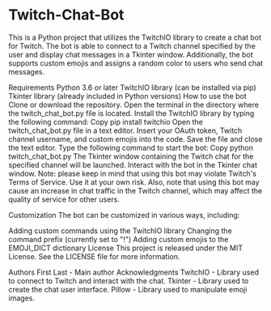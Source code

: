 # Twitch-Chat-Bot

This is a Python project that utilizes the TwitchIO library to create a chat bot for Twitch. The bot is able to connect to a Twitch channel specified by the user and display chat messages in a Tkinter window. Additionally, the bot supports custom emojis and assigns a random color to users who send chat messages.

Requirements
Python 3.6 or later
TwitchIO library (can be installed via pip)
Tkinter library (already included in Python versions)
How to use the bot
Clone or download the repository.
Open the terminal in the directory where the twitch_chat_bot.py file is located.
Install the TwitchIO library by typing the following command:
Copy
pip install twitchio
Open the twitch_chat_bot.py file in a text editor.
Insert your OAuth token, Twitch channel username, and custom emojis into the code.
Save the file and close the text editor.
Type the following command to start the bot:
Copy
python twitch_chat_bot.py
The Tkinter window containing the Twitch chat for the specified channel will be launched.
Interact with the bot in the Tkinter chat window.
Note: please keep in mind that using this bot may violate Twitch's Terms of Service. Use it at your own risk. Also, note that using this bot may cause an increase in chat traffic in the Twitch channel, which may affect the quality of service for other users.

Customization
The bot can be customized in various ways, including:

Adding custom commands using the TwitchIO library
Changing the command prefix (currently set to "!")
Adding custom emojis to the EMOJI_DICT dictionary
License
This project is released under the MIT License. See the LICENSE file for more information.

Authors
First Last - Main author
Acknowledgments
TwitchIO - Library used to connect to Twitch and interact with the chat.
Tkinter - Library used to create the chat user interface.
Pillow - Library used to manipulate emoji images.
